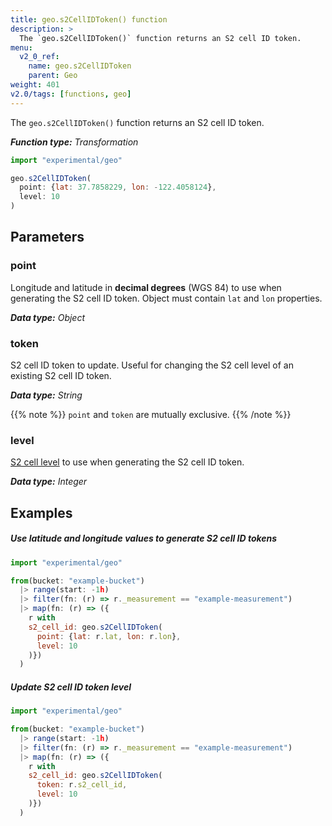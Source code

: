 ```yaml
---
title: geo.s2CellIDToken() function
description: >
  The `geo.s2CellIDToken()` function returns an S2 cell ID token.
menu:
  v2_0_ref:
    name: geo.s2CellIDToken
    parent: Geo
weight: 401
v2.0/tags: [functions, geo]
---
```


The `geo.s2CellIDToken()` function returns an S2 cell ID token.

_**Function type:** Transformation_

```js
import "experimental/geo"

geo.s2CellIDToken(
  point: {lat: 37.7858229, lon: -122.4058124},
  level: 10
)
```

## Parameters

### point
Longitude and latitude in **decimal degrees** (WGS 84) to use when generating
the S2 cell ID token.
Object must contain `lat` and `lon` properties.

_**Data type:** Object_

### token
S2 cell ID token to update.
Useful for changing the S2 cell level of an existing S2 cell ID token.

_**Data type:** String_

{{% note %}}
`point` and `token` are mutually exclusive.
{{% /note %}}

### level
[S2 cell level](https://s2geometry.io/resources/s2cell_statistics.html) to use
when generating the S2 cell ID token.

_**Data type:** Integer_

## Examples

##### Use latitude and longitude values to generate S2 cell ID tokens
```js
import "experimental/geo"

from(bucket: "example-bucket")
  |> range(start: -1h)
  |> filter(fn: (r) => r._measurement == "example-measurement")
  |> map(fn: (r) => ({
    r with
    s2_cell_id: geo.s2CellIDToken(
      point: {lat: r.lat, lon: r.lon},
      level: 10
    )})
  )
```

##### Update S2 cell ID token level
```js
import "experimental/geo"

from(bucket: "example-bucket")
  |> range(start: -1h)
  |> filter(fn: (r) => r._measurement == "example-measurement")
  |> map(fn: (r) => ({
    r with
    s2_cell_id: geo.s2CellIDToken(
      token: r.s2_cell_id,
      level: 10
    )})
  )
```
